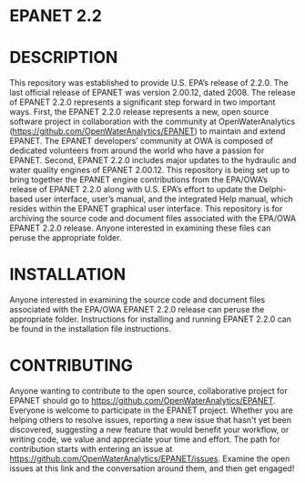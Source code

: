 ﻿# EPANET 2.2 
# DESCRIPTION
This repository was established to provide U.S. EPA’s release of 2.2.0.  The last official release of EPANET was version 2.00.12, dated 2008.  The release of EPANET 2.2.0 represents a significant step forward in two important ways.  First, the EPANET 2.2.0 release represents a new, open source software project in collaboration with the community at OpenWaterAnalytics (https://github.com/OpenWaterAnalytics/EPANET) to maintain and extend EPANET.  The EPANET developers’ community at OWA is composed of dedicated volunteers from around the world who have a passion for EPANET.  Second, EPANET 2.2.0 includes major updates to the hydraulic and water quality engines of EPANET 2.00.12.
This repository is being set up to bring together the EPANET engine contributions from the EPA/OWA’s release of EPANET 2.2.0 along with U.S. EPA’s effort to update the Delphi-based user interface, user’s manual, and the integrated Help manual, which resides within the EPANET graphical user interface.
This repository is for archiving the source code and document files associated with the EPA/OWA EPANET 2.2.0 release.  Anyone interested in examining these files can peruse the appropriate folder.
# INSTALLATION
Anyone interested in examining the source code and document files associated with the EPA/OWA EPANET 2.2.0 release can peruse the appropriate folder. Instructions for installing and running EPANET 2.2.0 can be found in the installation file instructions.
# CONTRIBUTING
Anyone wanting to contribute to the open source, collaborative project for EPANET should go to https://github.com/OpenWaterAnalytics/EPANET.  Everyone is welcome to participate in the EPANET project. Whether you are helping others to resolve issues, reporting a new issue that hasn't yet been discovered, suggesting a new feature that would benefit your workflow, or writing code, we value and appreciate your time and effort. The path for contribution starts with entering an issue at https://github.com/OpenWaterAnalytics/EPANET/issues. Examine the open issues at this link and the conversation around them, and then get engaged!
